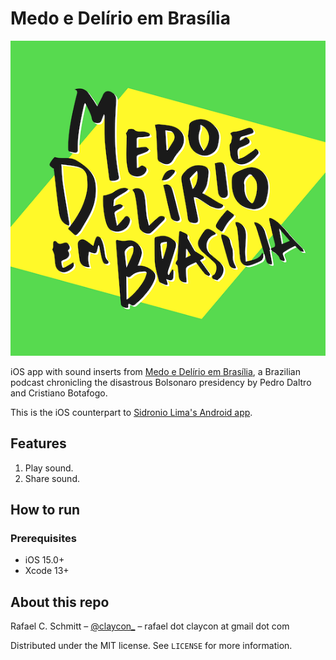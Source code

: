 # Medo e Delírio em Brasília

![Medo e Delírio em Brasília written over a bright yellow and green background calling back to the Brazilian flag.](MedoDelirioBrasilia/MedoDelirioBrasilia/Resources/readme_logo.png)

iOS app with sound inserts from [Medo e Delírio em Brasília](https://medoedelirioembrasilia.com.br), a Brazilian podcast chronicling the disastrous Bolsonaro presidency by Pedro Daltro and Cristiano Botafogo.

This is the iOS counterpart to [Sidronio Lima's Android app](https://play.google.com/store/apps/details?id=br.com.sidroniolima.medo_e_delirio_app&hl=pt_BR&gl=US).

## Features

1. Play sound.
1. Share sound.

## How to run

### Prerequisites

- iOS 15.0+
- Xcode 13+

## About this repo

Rafael C. Schmitt – [@claycon_](https://twitter.com/claycon_) – rafael dot claycon at gmail dot com

Distributed under the MIT license. See ``LICENSE`` for more information.
